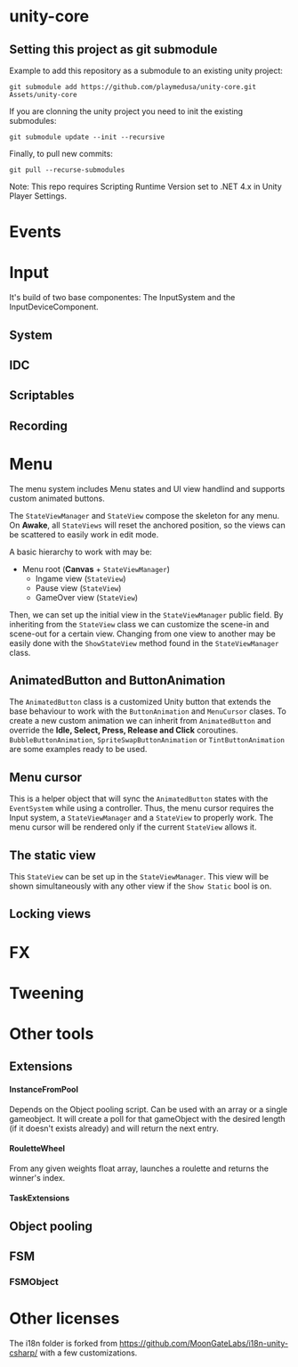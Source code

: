 # unity-core
## Setting this project as git submodule
Example to add this repository as a submodule to an existing unity project:
```
git submodule add https://github.com/playmedusa/unity-core.git  Assets/unity-core
```

If you are clonning the unity project you need to init the existing submodules:
```
git submodule update --init --recursive
```

Finally, to pull new commits:
```
git pull --recurse-submodules
```

Note: This repo requires Scripting Runtime Version set to .NET 4.x in Unity Player Settings.

# Events

# Input
It's build of two base componentes: The InputSystem and the InputDeviceComponent.
## System
## IDC
## Scriptables
## Recording

# Menu
The menu system includes Menu states and UI view handlind and supports custom animated buttons.

The ```StateViewManager``` and ```StateView``` compose the skeleton for any menu.
On **Awake**, all ```StateViews``` will reset the anchored position, so the views can be scattered to easily work in edit mode.

A basic hierarchy to work with may be:
 
 - Menu root (**Canvas** + ```StateViewManager```)
	- Ingame view (```StateView```)
	- Pause view (```StateView```)
	- GameOver view (```StateView```)

Then, we can set up the initial view in the ```StateViewManager``` public field.
By inheriting from the ```StateView``` class we can customize the scene-in and scene-out for a certain view.
Changing from one view to another may be easily done with the ```ShowStateView``` method found in the ```StateViewManager``` class.

## AnimatedButton and ButtonAnimation
The ```AnimatedButton``` class is a customized Unity button that extends the base behaviour to work with the ```ButtonAnimation``` and ```MenuCursor``` clases.
To create a new custom animation we can inherit from ```AnimatedButton``` and override the **Idle, Select, Press, Release and Click** coroutines. ```BubbleButtonAnimation```, ```SpriteSwapButtonAnimation``` or ```TintButtonAnimation``` are some examples ready to be used.

## Menu cursor
This is a helper object that will sync the ```AnimatedButton``` states with the ```EventSystem``` while using a controller. Thus, the menu cursor requires the Input system, a ```StateViewManager``` and a ```StateView``` to properly work.
The menu cursor will be rendered only if the current ```StateView``` allows it.

## The static view
This ```StateView``` can be set up in the ```StateViewManager```. This view will be shown simultaneously with any other view if the ```Show Static``` bool is on.

## Locking views

# FX

# Tweening

# Other tools
## Extensions
#### InstanceFromPool
Depends on the Object pooling script. Can be used with an array or a single gameobject.
It will create a poll for that gameObject with the desired length (if it doesn't exists already) and will return the next entry.

#### RouletteWheel
From any given weights float array, launches a roulette and returns the winner's index.

#### TaskExtensions

## Object pooling
## FSM
### FSMObject

# Other licenses
The i18n folder is forked from https://github.com/MoonGateLabs/i18n-unity-csharp/ with a few customizations.
